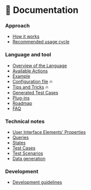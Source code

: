 # 📖 Documentation

### Approach

- [How it works](how-it-works.md)
- [Recommended usage cycle](cycle.md)

### Language and tool

- [Overview of the Language](language.md)
- [Available Actions](actions.md)
- [Example](example.md)
- [Configuration file](config.md) 🔥
- [Tips and Tricks](tips-and-tricks.md) 🔥
- [Generated Test Cases](test-cases.md)
- [Plug-ins](plugins.md)
- [Roadmap](roadmap.md)
- [FAQ](faq.md)

### Technical notes

- [User Interface Elements' Properties](dev/properties.md)
- [Queries](dev/queries.md)
- [States](dev/states.md)
- [Test Cases](dev/test-cases.md)
- [Test Scenarios](dev/test-scenarios.md)
- [Data generation](dev/data-generation.md)

### Development

- [Development guidelines](development.md)